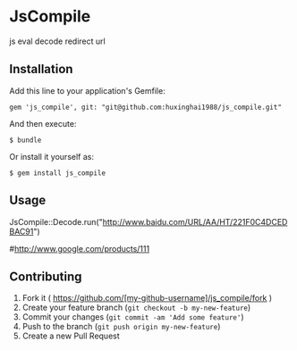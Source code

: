 # JsCompile

js eval decode redirect url

## Installation

Add this line to your application's Gemfile:

    gem 'js_compile', git: "git@github.com:huxinghai1988/js_compile.git"

And then execute:

    $ bundle

Or install it yourself as:

    $ gem install js_compile

## Usage

  JsCompile::Decode.run("http://www.baidu.com/URL/AA/HT/221F0C4DCEDBAC91")

  #http://www.google.com/products/111

## Contributing

1. Fork it ( https://github.com/[my-github-username]/js_compile/fork )
2. Create your feature branch (`git checkout -b my-new-feature`)
3. Commit your changes (`git commit -am 'Add some feature'`)
4. Push to the branch (`git push origin my-new-feature`)
5. Create a new Pull Request
